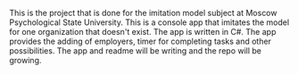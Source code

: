 This is the project that is done for the imitation model subject at Moscow Psychological State University.
This is a console app that imitates the model for one organization that doesn't exist.
The app is written in C#.
The app provides the adding of employers, timer for completing tasks and other possibilities.
The app and readme will be writing and the repo will be growing.